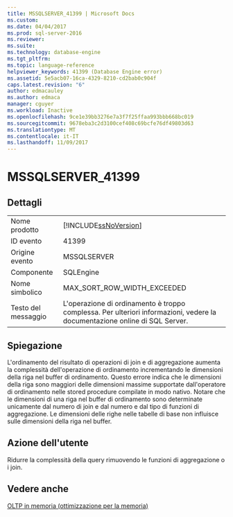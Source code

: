 ```yaml
---
title: MSSQLSERVER_41399 | Microsoft Docs
ms.custom: 
ms.date: 04/04/2017
ms.prod: sql-server-2016
ms.reviewer: 
ms.suite: 
ms.technology: database-engine
ms.tgt_pltfrm: 
ms.topic: language-reference
helpviewer_keywords: 41399 (Database Engine error)
ms.assetid: 5e5acb07-16ca-4329-8210-cd2bab0c904f
caps.latest.revision: "6"
author: edmacauley
ms.author: edmaca
manager: cguyer
ms.workload: Inactive
ms.openlocfilehash: 9ce1e39bb3276e7a3f7f25ffaa993bbb668bc019
ms.sourcegitcommit: 9678eba3c2d3100cef408c69bcfe76df49803d63
ms.translationtype: MT
ms.contentlocale: it-IT
ms.lasthandoff: 11/09/2017
---
```

# <a name="mssqlserver41399"></a>MSSQLSERVER_41399
  
## <a name="details"></a>Dettagli  
  
|||  
|-|-|  
|Nome prodotto|[!INCLUDE[ssNoVersion](../../includes/ssnoversion-md.md)]|  
|ID evento|41399|  
|Origine evento|MSSQLSERVER|  
|Componente|SQLEngine|  
|Nome simbolico|MAX_SORT_ROW_WIDTH_EXCEEDED|  
|Testo del messaggio|L'operazione di ordinamento è troppo complessa. Per ulteriori informazioni, vedere la documentazione online di SQL Server.|  
  
## <a name="explanation"></a>Spiegazione  
L'ordinamento del risultato di operazioni di join e di aggregazione aumenta la complessità dell'operazione di ordinamento incrementando le dimensioni della riga nel buffer di ordinamento. Questo errore indica che le dimensioni della riga sono maggiori delle dimensioni massime supportate dall'operatore di ordinamento nelle stored procedure compilate in modo nativo. Notare che le dimensioni di una riga nel buffer di ordinamento sono determinate unicamente dal numero di join e dal numero e dal tipo di funzioni di aggregazione. Le dimensioni delle righe nelle tabelle di base non influisce sulle dimensioni della riga nel buffer.  
  
## <a name="user-action"></a>Azione dell'utente  
Ridurre la complessità della query rimuovendo le funzioni di aggregazione o i join.  
  
## <a name="see-also"></a>Vedere anche  
[OLTP in memoria &#40;ottimizzazione per la memoria&#41;](~/relational-databases/in-memory-oltp/in-memory-oltp-in-memory-optimization.md)  
  

